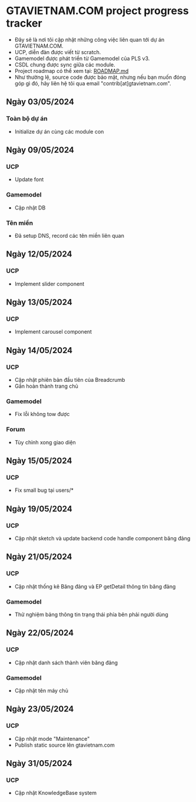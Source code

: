# GTAVIETNAM.COM project progress tracker
- Đây sẽ là nơi tôi cập nhật những công việc liên quan tới dự án GTAVIETNAM.COM.
- UCP, diễn đàn được viết từ scratch.
- Gamemodel được phát triển từ Gamemodel của PLS v3.
- CSDL chung được sync giữa các module.
- Project roadmap có thể xem tại: [ROADMAP.md](./ROADMAP.md)
- Như thường lệ, source code được bảo mật, nhưng nếu bạn muốn đóng góp gì đó, hãy liên hệ tôi qua email "contrib[at]gtavietnam.com".

## Ngày 03/05/2024
### Toàn bộ dự án
- Initialize dự án cùng các module con

## Ngày 09/05/2024
### UCP
- Update font
### Gamemodel
- Cập nhật DB
### Tên miền
- Đã setup DNS, record các tên miền liên quan

## Ngày 12/05/2024
### UCP
- Implement slider component

## Ngày 13/05/2024
### UCP
- Implement carousel component

## Ngày 14/05/2024
### UCP
- Cập nhật phiên bản đầu tiên của Breadcrumb
- Gần hoàn thành trang chủ
### Gamemodel
- Fix lỗi không tow được
### Forum
- Tùy chỉnh xong giao diện

## Ngày 15/05/2024
### UCP
- Fix small bug tại users/*

## Ngày 19/05/2024
### UCP
- Cập nhật sketch và update backend code handle component băng đảng

## Ngày 21/05/2024
### UCP
- Cập nhật thống kê Băng đảng và EP getDetail thông tin băng đảng
### Gamemodel
- Thử nghiệm bảng thông tin trạng thái phía bên phải người dùng

## Ngày 22/05/2024
### UCP
- Cập nhật danh sách thành viên băng đảng
### Gamemodel
- Cập nhật tên máy chủ

## Ngày 23/05/2024
### UCP
- Cập nhật mode "Maintenance"
- Publish static source lên gtavietnam.com

## Ngày 31/05/2024
### UCP
- Cập nhật KnowledgeBase system


